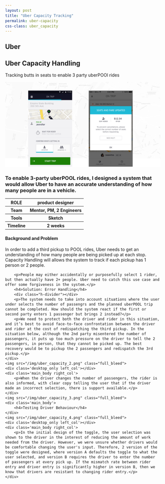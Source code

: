 ```yaml
---
layout: post
title: "Uber Capacity Tracking"
permalink: uber-capacity
css-class: uber_capacity
---
```

<div class='content-wrapper'>
	<section class="intro">
		<h2>Uber</h2>
		<h1>Uber Capacity Handling</H1>
		<p>Tracking butts in seats to enable 3 party uberPOOl rides</p>
	</sectION>
</div>
<img class="full_bleed" src="/img/uber_capacity_cover.png">

<div class='content-wrapper'>
	<div class="summary left_col">
		<h3>To enable 3-party uberPOOL rides, I designed a system that would allow Uber to have an accurate understanding of how many people are in a vehicle.</h3>
		<tabLE>
			<tR>
				<TH>ROLE</TH>
				<th>product designer</th>
			</tr>
			<tr>
				<th>Team</th>
				<th>Mentor, PM, 2 Engineers</th>
			</tr>
			<tr>
				<th>Tools</th>
				<th>Sketch</th>
			</tr>
			<tr>
				<th>Timeline</th>
				<th>2 weeks</th>
			</tr>
		</table>
	</div>
	<div class="main_body right_col">
		<h4 class="margin_top_none">Background and Problem</h4>
		<div class="h-divider"></div>
		<p>In order to add a third pickup to POOL rides, Uber needs to get an understanding of how many people are being picked up at each stop. Capacity Handling will allows the system to track if each pickup has 1 person or 2 people.</p>

		<p>People may either accidentally or purposefully select 1 rider, but then actually have 2+ people. Uber need to catch this use case and offer some forgiveness in the system.</p>
		<h4>Solution: Error Handling</h4>
		<div class="h-divider"></div>
		<p>The system needs to take into account situations where the user under selects the number of passengrs and the planned uberPOOL trip cannot be completed. How should the system react if the first or second party enters 1 passenger but brings 2 instead?</p>
		<p>We need to protect both the driver and rider in this situation, and it’s best to avoid face-to-face confrontation between the driver and rider at the cost of redispatching the third pickup. In the situation below, although the 2nd party misentered the number of passengers, it puts up too much pressure on the driver to tell the 2 passengers, in person, that they cannot be picked up. The best recovery would be to pickup the 2 passengers and redispatch the 3rd pickup.</p>
	</div>
	<img src="/img/uber_capacity_2.png" class="full_bleed">
	<div class='desktop_only left_col'></div>
	<div class='main_body right_col'>
		<p>When the driver changes the number of passengers, the rider is also informed, with clear copy telling the user that if the driver made an incorrect selection, there is support available.</p>
	</div>
	<img src="/img/uber_capacity_3.png" class="full_bleed">
	<div class='main_body'>
		<h4>Testing Driver Behaviour</h4>
	</div>
	<img src="/img/uber_capacity_4.png" class="full_bleed">
	<div class='desktop_only left_col'></div>
	<div class='main_body right_col'>
		<p>In the initial design of the toggle, the user selection was shown to the driver in the interest of reducing the amount of work needed from the driver. However, we were unsure whether drivers would be comfortable changing the user's input. Therefore, 2 version of the toggle were designed, where version A defaults the toggle to what the user selected, and version B requires the driver to enter the number of passengers at every pick up. If the mismatch rate between rider entry and driver entry is significantly higher in version B, then we know that drivers are resistant to changing rider entry.</p>
	</div>
</div>

